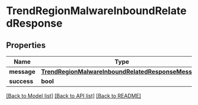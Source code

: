 # TrendRegionMalwareInboundRelatedResponse

## Properties
Name | Type | Description | Notes
------------ | ------------- | ------------- | -------------
**message** | [**TrendRegionMalwareInboundRelatedResponseMessage**](TrendRegionMalwareInboundRelatedResponseMessage.md) |  | [optional] 
**success** | **bool** |  | [optional] 

[[Back to Model list]](../README.md#documentation-for-models) [[Back to API list]](../README.md#documentation-for-api-endpoints) [[Back to README]](../README.md)


